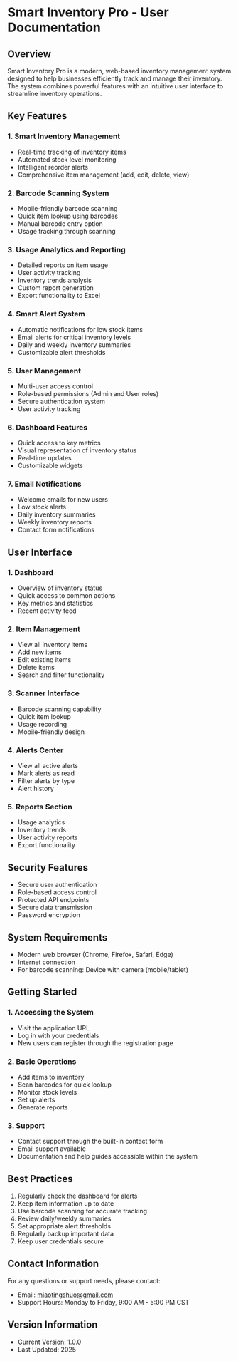 # Smart Inventory Pro - User Documentation

## Overview
Smart Inventory Pro is a modern, web-based inventory management system designed to help businesses efficiently track and manage their inventory. The system combines powerful features with an intuitive user interface to streamline inventory operations.

## Key Features

### 1. Smart Inventory Management
- Real-time tracking of inventory items
- Automated stock level monitoring
- Intelligent reorder alerts
- Comprehensive item management (add, edit, delete, view)

### 2. Barcode Scanning System
- Mobile-friendly barcode scanning
- Quick item lookup using barcodes
- Manual barcode entry option
- Usage tracking through scanning

### 3. Usage Analytics and Reporting
- Detailed reports on item usage
- User activity tracking
- Inventory trends analysis
- Custom report generation
- Export functionality to Excel

### 4. Smart Alert System
- Automatic notifications for low stock items
- Email alerts for critical inventory levels
- Daily and weekly inventory summaries
- Customizable alert thresholds

### 5. User Management
- Multi-user access control
- Role-based permissions (Admin and User roles)
- Secure authentication system
- User activity tracking

### 6. Dashboard Features
- Quick access to key metrics
- Visual representation of inventory status
- Real-time updates
- Customizable widgets

### 7. Email Notifications
- Welcome emails for new users
- Low stock alerts
- Daily inventory summaries
- Weekly inventory reports
- Contact form notifications

## User Interface

### 1. Dashboard
- Overview of inventory status
- Quick access to common actions
- Key metrics and statistics
- Recent activity feed

### 2. Item Management
- View all inventory items
- Add new items
- Edit existing items
- Delete items
- Search and filter functionality

### 3. Scanner Interface
- Barcode scanning capability
- Quick item lookup
- Usage recording
- Mobile-friendly design

### 4. Alerts Center
- View all active alerts
- Mark alerts as read
- Filter alerts by type
- Alert history

### 5. Reports Section
- Usage analytics
- Inventory trends
- User activity reports
- Export functionality

## Security Features
- Secure user authentication
- Role-based access control
- Protected API endpoints
- Secure data transmission
- Password encryption

## System Requirements
- Modern web browser (Chrome, Firefox, Safari, Edge)
- Internet connection
- For barcode scanning: Device with camera (mobile/tablet)

## Getting Started

### 1. Accessing the System
- Visit the application URL
- Log in with your credentials
- New users can register through the registration page

### 2. Basic Operations
- Add items to inventory
- Scan barcodes for quick lookup
- Monitor stock levels
- Set up alerts
- Generate reports

### 3. Support
- Contact support through the built-in contact form
- Email support available
- Documentation and help guides accessible within the system

## Best Practices
1. Regularly check the dashboard for alerts
2. Keep item information up to date
3. Use barcode scanning for accurate tracking
4. Review daily/weekly summaries
5. Set appropriate alert thresholds
6. Regularly backup important data
7. Keep user credentials secure

## Contact Information
For any questions or support needs, please contact:
- Email: miaotingshuo@gmail.com
- Support Hours: Monday to Friday, 9:00 AM - 5:00 PM CST

## Version Information
- Current Version: 1.0.0
- Last Updated: 2025 
